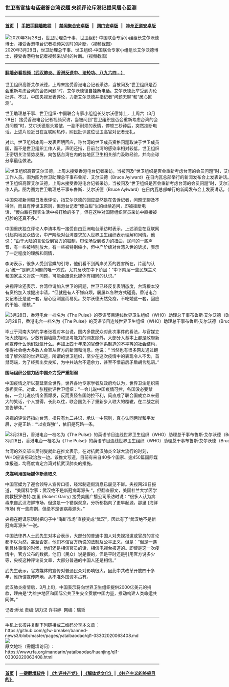 ### 世卫高官挂电话避答台湾议题  央视评论斥港记提问居心叵测
------------------------

#### [首页](https://github.com/gfw-breaker/banned-news3/blob/master/README.md) &nbsp;&nbsp;|&nbsp;&nbsp; [手把手翻墙教程](https://github.com/gfw-breaker/guides/wiki) &nbsp;&nbsp;|&nbsp;&nbsp; [禁闻聚合安卓版](https://github.com/gfw-breaker/bn-android) &nbsp;&nbsp;|&nbsp;&nbsp; [网门安卓版](https://github.com/oGate2/oGate) &nbsp;&nbsp;|&nbsp;&nbsp; [神州正道安卓版](https://github.com/SzzdOgate/update) 



<div id="headerimg">
 <img alt="2020年3月28日，世卫助理总干事、世卫组织-中国联合专家小组组长艾尔沃德博士，接受香港电台记者视频采访时的片断。（视频截图）" src="https://www.rfa.org/mandarin/yataibaodao/huanjing/ql1-03302020063408.html/ql1ph.jpg/@@images/6012fe49-fb36-496a-a7bb-91b84caebaec.jpeg" title="2020年3月28日，世卫助理总干事、世卫组织-中国联合专家小组组长艾尔沃德博士，接受香港电台记者视频采访时的片断。（视频截图）"/>
 <div id="headerimgcontents">
  <div id="headerimgcaption">
   <span>
    2020年3月28日，世卫助理总干事、世卫组织-中国联合专家小组组长艾尔沃德博士，接受香港电台记者视频采访时的片断。（视频截图）
   </span>
   <!-- zoomattribute -->
  </div>
  <!-- headerimgcaption -->
 </div>
 <!-- headerimagecontents -->
</div>

<hr/>


#### [翻墙必看视频（武汉肺炎、香港反送中、法轮功、八九六四...）](https://github.com/gfw-breaker/banned-news3/blob/master/pages/link3.md)

<div id="storytext">
 <div>
  <div class="slot_header">
  </div>
 </div>
 <p>
  世卫组织高管艾尔沃德，上周末接受香港电台记者采访，当被问及“世卫组织是否会重新考虑台湾的会员问题”时，艾尔沃德径自挂断电话。艾尔沃德此举受到舆论批评。不过，中国央视发表评论，力挺艾尔沃德并指记者“问题无聊”和“居心叵测”。
 </p>
 <p>
  世卫助理总干事、世卫组织-中国联合专家小组组长艾尔沃德博士，上周六（3月28日）接受香港电台记者视频采访，当被问到“世卫组织是否会重新考虑台湾的会员问题”时，艾尔沃德眉头紧皱，一副不耐烦的表情，停顿三秒钟后，突然挂断电话。上述片段近日在互联网热传，网民批评这位世卫高官对记者无礼。
 </p>
 <p>
 </p>
 <p>
 </p>
 <p>
  对此，世卫组织本周一发表声明回应，称台湾的世卫成员资格问题取决于世卫成员国，而不是世卫组织工作人员。声明还指，目前台湾的感染率相对较低，世卫组织正密切关注情势发展，向包括台湾在内的各地区卫生相关部门汲取经验，并向全球分享最佳做法。
 </p>
 <p>
 </p>
 <p>
  <div class="image-inline captioned" style="width:1500px;">
   <div style="width:1500px;">
    <img alt="世卫组织高管艾尔沃德，上周末接受香港电台记者采访，当被问及“世卫组织是否会重新考虑台湾的会员问题”时，艾尔沃德径自挂断电话。对此，世卫组织本周一发表声明回应，称台湾的世卫成员资格问题取决于世卫成员国，而不是世卫组织工作人员。图为图为世卫助理总干事布鲁斯．艾尔沃德（Bruce Aylward）在日内瓦总部举行的新闻发布会上发表讲话。（路透社）" src="https://www.rfa.org/mandarin/yataibaodao/huanjing/ql1-03302020063408.html/2014-10-29T120000Z_174776152_GM1EAAT1R8M01_RTRMADP_3_HEALTH-EBOLA-WHO.jpg" title="世卫组织高管艾尔沃德，上周末接受香港电台记者采访，当被问及“世卫组织是否会重新考虑台湾的会员问题”时，艾尔沃德径自挂断电话。对此，世卫组织本周一发表声明回应，称台湾的世卫成员资格问题取决于世卫成员国，而不是世卫组织工作人员。图为图为世卫助理总干事布鲁斯．艾尔沃德（Bruce Aylward）在日内瓦总部举行的新闻发布会上发表讲话。（路透社）"/>
   </div>
   <div class="image-caption">
    <span style="width:1500px;">
     世卫组织高管艾尔沃德，上周末接受香港电台记者采访，当被问及“世卫组织是否会重新考虑台湾的会员问题”时，艾尔沃德径自挂断电话。对此，世卫组织本周一发表声明回应，称台湾的世卫成员资格问题取决于世卫成员国，而不是世卫组织工作人员。图为图为世卫助理总干事布鲁斯．艾尔沃德（Bruce Aylward）在日内瓦总部举行的新闻发布会上发表讲话。（路透社）
    </span>
    <span class="copyright">
    </span>
   </div>
  </div>
 </p>
 <p>
 </p>
 <p>
  中国央视新闻周日发表评论，指艾尔沃德的回应显然是在告诉记者，问题无聊及不得体，而且有悖世卫原则，但港台记者“傻白甜”似的继续追问，即被挂断电话，“傻白甜在现实生活中被打脸的多了，但在这种对国际组织官员采访中直接被打脸的还真不多。”
 </p>
 <p>
  中国重庆独立评论人李涛本周一接受自由亚洲电台采访时表示，上述消息在互联网引起内地民众热议，中产阶级对台湾要求加入世界卫生组织表示理解和同情。他说：“由于大陆的言论受到官方的钳制，舆论场受到权力的扭曲，民间的一些声音，有一些被特别放大，有一些被特别缩小，但中产阶级对台湾入世的诉求，表示了一定程度的理解和同情，
 </p>
 <p>
  李涛表示，很多人受到官媒的引导，他们看不到两岸关系的要害所在，片面的认为“统一”是解决问题的唯一方式，尤其反映在中下阶层：“中下阶层一些民族主义和国家主义对这一问题，可能会跟党化媒体有相同的认识。”
 </p>
 <p>
  央视评论还表示，台湾申请加入世卫的问题，世卫已经反复表明态度，台湾根本没有资格加入或提出申请，“但就是有人不嫌麻烦，屡屡以各种方式碰瓷。香港电台女记者还是这一套，居心叵测显而易见。艾尔沃德天然免疫，不吃她这一套，回应的干脆、硬核。”
 </p>
 <p>
 </p>
 <p>
  <div class="image-inline captioned" style="width:1500px;">
   <div style="width:1500px;">
    <img alt="3月28日，香港电台一档名为《The Pulse》的英语节目连线世界卫生组织（WHO）助理总干事布鲁斯·艾尔沃德（Bruce Aylward），询问其全球疫情相关问题。(视频截图)" src="https://www.rfa.org/mandarin/yataibaodao/huanjing/ql1-03302020063408.html/ql1-a.jpg" title="3月28日，香港电台一档名为《The Pulse》的英语节目连线世界卫生组织（WHO）助理总干事布鲁斯·艾尔沃德（Bruce Aylward），询问其全球疫情相关问题。(视频截图)"/>
   </div>
   <div class="image-caption">
    <span style="width:1500px;">
     3月28日，香港电台一档名为《The Pulse》的英语节目连线世界卫生组织（WHO）助理总干事布鲁斯·艾尔沃德（Bruce Aylward），询问其全球疫情相关问题。(视频截图)
    </span>
    <span class="copyright">
    </span>
   </div>
  </div>
 </p>
 <p>
  毕业于河南大学的学者张程对本台说，国内多数民众对此次事件的看法，与官媒立场大致相同。少数有翻墙能力和思考能力的网友除外，大部分人基本上都是政府新闻宣传什么他们就信什么。再加上四十年来的官僚体系制造的不平等的社会结构，使得社会绝大多数人会盲从官方的新闻和消息。他说：“ 当然也有很多网友通过翻墙了解外部的世界知道，所谓的世卫组织，至少在这次疫情中的表现令人不齿，首鼠两端，为了经费出卖良知，为中共站台不遗余力，甚至不惜前后矛盾胡言乱语。”
 </p>
 <p>
  <b>
   国际组织公信力因中国介力受严重削弱
  </b>
 </p>
 <p>
  中国疫情之所以蔓延至全世界，世界各地专家学者及政府均认为，世界卫生组织需承担责任。对此，张程批评世卫组织：“一会儿说中国疫情可控，各国没必要禁航，一会儿说疫情全面爆发，反而责怪各国防控不利，简直成了联合国成立以来最大的笑话，个人觉得，长此以往，联合国免不了重新步入联大的覆辙，在二战之前宣告解体。”
 </p>
 <p>
  央视的评论还指向台湾，指只有九二共识，承认一中原则，真心认同两岸和平发展，才是正路：“‘以疫谋独’”，依旧是死路一条。
 </p>
 <p>
 </p>
 <p>
  <div class="image-inline captioned" style="width:1500px;">
   <div style="width:1500px;">
    <img alt="3月28日，香港电台一档名为《The Pulse》的英语节目连线世界卫生组织（WHO）助理总干事布鲁斯·艾尔沃德（Bruce Aylward），询问其全球疫情相关问题。(视频截图)" src="https://www.rfa.org/mandarin/yataibaodao/huanjing/ql1-03302020063408.html/ql1-b.jpg" title="3月28日，香港电台一档名为《The Pulse》的英语节目连线世界卫生组织（WHO）助理总干事布鲁斯·艾尔沃德（Bruce Aylward），询问其全球疫情相关问题。(视频截图)"/>
   </div>
   <div class="image-caption">
    <span style="width:1500px;">
     3月28日，香港电台一档名为《The Pulse》的英语节目连线世界卫生组织（WHO）助理总干事布鲁斯·艾尔沃德（Bruce Aylward），询问其全球疫情相关问题。(视频截图)
    </span>
    <span class="copyright">
    </span>
   </div>
  </div>
 </p>
 <p>
  台湾的外交部长吴钊燮就此在推文表示，在对抗武汉肺炎全球大流行的时刻，WHO应该把政治放一边。该推文写道，目前有来自40多个国家、逾450篇国际媒体报道，均高度肯定台湾对抗武汉肺炎的措施。
 </p>
 <p>
  <b>
   央媒利用国际媒体断章取义
  </b>
 </p>
 <p>
  中国官媒为了迎合领导人宣传口径，经常制造假消息已屡见不鲜。央视网29日报道， “美国科学家：武汉绝不是新冠病毒源头 “，但翻查原文，美国杜兰大学医学院教授罗伯特.加里 (Robert Garry) 接受美国广播公司采访时说：“很多人认为病毒来自武汉海鲜市场，但这是一个错误观念，分析都指向了更早起源，那里 (海鲜市场) 有一些病例，但绝不是该病毒源头。”
 </p>
 <p>
  央视在翻译原话时把句子中“海鲜市场”直接变成“武汉”，因此有了“武汉绝不是新冠病毒源头”一说。
 </p>
 <p>
  中国法律界人士武先生对本台表示，大部分的普通中国人对央视报道或官员的言论都不以为然，甚至否定，他们不信官方所说的法制及公平正义，但是：“但是一遇到具体事情的时候，他们还是相信官员的话，相信电视台报道的。即使是这一次疫情中，官方公布的数据，他们（民众）说是假的，但是平时还是引用官方说多少等，央视这种评论员文章，大部分普通的中国人还是相信。”
 </p>
 <p>
  武先生表示，官方媒体的宣传对普通民众对影响很大，因此中共改革开放四十多年，惟所谓宣传阵地，从不准外国资本占有。
 </p>
 <p>
  武汉肺炎疫情后，3月上旬，中国表示将向世界卫生组织提供2000亿美元的捐款，理由是“为维护地区和国际公共卫生安全贡献中国力量，推动构建人类命运共同体。”
 </p>
 <p>
 </p>
 <p>
  记者:乔龙 责编:胡力汉 许书婷  网编：瑞哲
 </p>
</div>

<hr/>
手机上长按并复制下列链接或二维码分享本文章：<br/>
https://github.com/gfw-breaker/banned-news3/blob/master/pages/yataibaodao/ql1-03302020063408.md <br/>
<a href='https://github.com/gfw-breaker/banned-news3/blob/master/pages/yataibaodao/ql1-03302020063408.md'><img src='https://github.com/gfw-breaker/banned-news3/blob/master/pages/yataibaodao/ql1-03302020063408.md.png'/></a> <br/>
原文地址（需翻墙访问）：https://www.rfa.org/mandarin/yataibaodao/huanjing/ql1-03302020063408.html


------------------------
#### [首页](https://github.com/gfw-breaker/banned-news3/blob/master/README.md) &nbsp;|&nbsp; [一键翻墙软件](https://github.com/gfw-breaker/nogfw/blob/master/README.md) &nbsp;| [《九评共产党》](https://github.com/gfw-breaker/9ping.md/blob/master/README.md#九评之一评共产党是什么) | [《解体党文化》](https://github.com/gfw-breaker/jtdwh.md/blob/master/README.md) | [《共产主义的终极目的》](https://github.com/gfw-breaker/gczydzjmd.md/blob/master/README.md)


<img src='http://gfw-breaker.win/banned-news3/pages/yataibaodao/ql1-03302020063408.md' width='0px' height='0px'/>